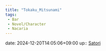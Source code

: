 ```yaml
---
title: "Tokaku_Mitsunami"
tags:
 - Bar
 - Novel/Character
 - Nacaria
---
```


date: 2024-12-20T14:05:06+09:00
up:: [Satori](Satori.md)


